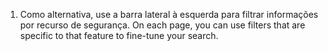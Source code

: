 1. Como alternativa, use a barra lateral à esquerda para filtrar informações por recurso de segurança. On each page, you can use filters that are specific to that feature to fine-tune your search.
